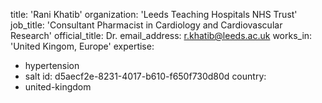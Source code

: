 title: 'Rani Khatib'
organization: 'Leeds Teaching Hospitals NHS Trust'
job_title: 'Consultant Pharmacist in Cardiology and Cardiovascular Research'
official_title: Dr.
email_address: r.khatib@leeds.ac.uk
works_in: 'United Kingom, Europe'
expertise:
  - hypertension
  - salt
id: d5aecf2e-8231-4017-b610-f650f730d80d
country:
  - united-kingdom
